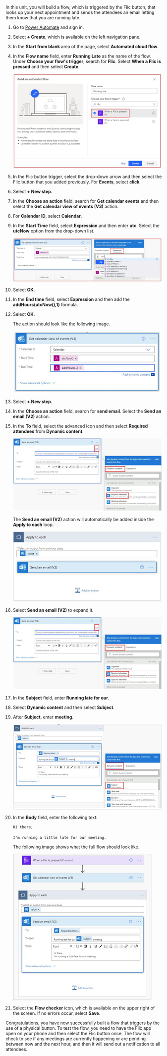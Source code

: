 In this unit, you will build a flow, which is triggered by the Flic button, that looks up your next appointment and sends the attendees an email letting them know that you are running late.

1. Go to [Power Automate](https://flow.microsoft.com/?azure-portal=true) and sign in.

1. Select **+ Create**, which is available on the left navigation pane.

1. In the **Start from blank** area of the page, select **Automated cloud flow**.

1. In the **Flow name** field, enter **Running Late** as the name of the flow. Under **Choose your flow's trigger**, search for **Flic**. Select **When a Flic is pressed** and then select **Create**.

    ![Screenshot of the Running late Flic trigger.](../media/running-late-flic-trigger.jpg)

1. In the Flic button trigger, select the drop-down arrow and then select the Flic button that you added previously. For **Events**, select **click**.

1. Select **+ New step**.

1. In the **Choose an action** field, search for **Get calendar events** and then select the **Get calendar view of events (V3)** action.

1. For **Calendar ID**, select **Calendar**.

1. In the **Start Time** field, select **Expression** and then enter **utc**. Select the **utcNow** option from the drop-down list.

    ![Screenshot of the Get calendar view of events action with the u t c Now expression added.](../media/add-utcnow.jpg)

1. Select **OK**.

1. In the **End time** field, select **Expression** and then add the **addHours(utcNow(),1)** formula.

1. Select **OK**. 

    The action should look like the following image.

    ![Screenshot of the Get calendar view events.](../media/get-calendar-view-events.jpg)

1. Select **+ New step**.

1. In the **Choose an action** field, search for **send email**. Select the **Send an email (V2)** action.

1. In the **To** field, select the advanced icon and then select **Required attendees** from **Dynamic content**.

    ![Screenshot of the send email sent field.](../media/send-email-sent-field.jpg)

    The **Send an email (V2)** action will automatically be added inside the **Apply to each** loop.

    ![Screenshot of the apply to each loop with Send an email added.](../media/apply-each-loop.jpg)

1. Select **Send an email (V2)** to expand it.

    ![Screenshot of the send email sent field.](../media/send-email-sent-field.jpg)

1. In the **Subject** field, enter **Running late for our**.

1. Select **Dynamic content** and then select **Subject**.

1. After **Subject**, enter **meeting**.

    ![Screenshot of the send an email subject.](../media/send-email-subject.jpg)

1. In the **Body** field, enter the following text:

    ```txt
    Hi there,

    I'm running a little late for our meeting.
    ```

    The following image shows what the full flow should look like.

    ![Screenshot of the full running late flow.](../media/full-running-late-flow.jpg)

1. Select the **Flow checker** icon, which is available on the upper right of the screen. If no errors occur, select **Save**.

Congratulations, you have now successfully built a flow that triggers by the use of a physical button. To test the flow, you need to have the Flic app open on your phone and then select the Flic button once. The flow will check to see if any meetings are currently happening or are pending between now and the next hour, and then it will send out a notification to all attendees.
